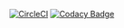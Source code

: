 [![CircleCI](https://circleci.com/gh/Justboov/App-Heroku.svg?style=svg)](https://circleci.com/gh/Justboov/App-Heroku)
[![Codacy Badge](https://api.codacy.com/project/badge/Grade/183ab5478e49429b890053e5f13861ef)](https://www.codacy.com/app/Justboov/App-Heroku?utm_source=github.com&amp;utm_medium=referral&amp;utm_content=Justboov/App-Heroku&amp;utm_campaign=Badge_Grade)
